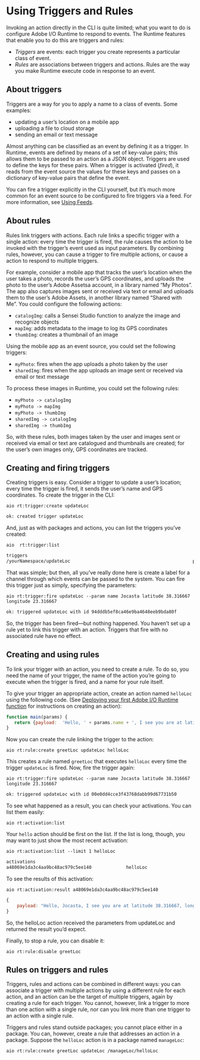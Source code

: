 # Using Triggers and Rules

Invoking an action directly in the CLI is quite limited; what you want to do is configure Adobe I/O Runtime to respond to events. The Runtime features that enable you to do this are triggers and rules:

* _Triggers_ are events: each trigger you create represents a particular class of event.
* _Rules_ are associations between triggers and actions. Rules are the way you make Runtime execute code in response to an event.

## About triggers
Triggers are a way for you to apply a name to a class of events. Some examples:

* updating a user&rsquo;s location on a mobile app
* uploading a file to cloud storage
* sending an email or text message

Almost anything can be classified as an event by defining it as a trigger. In Runtime, events are defined by means of a set of key-value pairs; this allows them to be passed to an action as a JSON object. Triggers are used to define the keys for these pairs. When a trigger is activated (_fired_), it reads from the event source the values for these keys and passes on a dictionary of key-value pairs that define the event.

You can fire a trigger explicitly in the CLI yourself, but it&rsquo;s much more common for an event source to be configured to fire triggers via a feed. For more information, see [Using Feeds](feeds.md "Using feeds").

## About rules
Rules link triggers with actions. Each rule links a specific trigger with a single action: every time the trigger is fired, the rule causes the action to be invoked with the trigger&rsquo;s event used as input parameters. By combining rules, however, you can cause a trigger to fire multiple actions, or cause a action to respond to multiple triggers. 

For example, consider a mobile app that tracks the user&rsquo;s location when the user takes a photo, records the user&rsquo;s GPS coordinates, and uploads the photo to the user&rsquo;s Adobe Assetsa account, in a library named &ldquo;My Photos&rdquo;. The app also captures images sent or received via text or email and uploads them to the user&rsquo;s Adobe Assets, in another library named &ldquo;Shared with Me&rdquo;. You could configure the following actions:

* `catalogImg`: calls a Sensei Studio function to analyze the image and recognize objects
* `mapImg`: adds metadata to the image to log its GPS coordinates
* `thumbImg`: creates a thumbnail of an image

Using the mobile app as an event source, you could set the following triggers:

* `myPhoto`: fires when the app uploads a photo taken by the user
* `sharedImg`: fires when the app uploads an image sent or received via email or text message

To process these images in Runtime, you could set the following rules:

* `myPhoto -> catalogImg`
* `myPhoto -> mapImg`
* `myPhoto -> thumbImg`
* `sharedImg -> catalogImg`
* `sharedImg -> thumbImg`

So, with these rules, both images taken by the user and images sent or received via email or text are catalogued and thumbnails are created; for the user&rsquo;s own images only, GPS coordinates are tracked.

## Creating and firing triggers
Creating triggers is easy. Consider a trigger to update a user&rsquo;s location; every time the trigger is fired, it sends the user&rsquo;s name and GPS coordinates. To create the trigger in the CLI:

`aio rt:trigger:create updateLoc`

```bash
ok: created trigger updateLoc
```

And, just as with packages and actions, you can list the triggers you&rsquo;ve created:

`aio  rt:trigger:list`

```bash
triggers
/yourNamespace/updateLoc                                              private
```

That was simple; but then, all you&rsquo;ve really done here is create a label for a channel through which events can be passed to the system. You can fire this trigger just as simply, specifying the parameters:

`aio rt:trigger:fire updateLoc --param name Jocasta latitude 38.316667 longitude 23.316667`

```bash
ok: triggered updateLoc with id 94dddb5ef8ca46e9ba4648eeb9bda80f
```

So, the trigger has been fired&mdash;but nothing happened. You haven&rsquo;t set up a rule yet to link this trigger with an action. Triggers that fire with no associated rule have no effect.

## Creating and using rules
To link your trigger with an action, you need to create a rule. To do so, you need the name of your trigger, the name of the action you&rsquo;re going to execute when the trigger is fired, and a name for your rule itself. 

To give your trigger an appropriate action, create an action named `helloLoc` using the following code. (See [Deploying your first Adobe I/O Runtime function](../getting-started/deploy.md "Deploying your first function") for instructions on creating an action):

```js
function main(params) {
   return {payload:  'Hello, ' + params.name + ', I see you are at latitude ' + params.latitude ', longitude ' + params.longitude };
}
```

Now you can create the rule linking the trigger to the action:

`aio rt:rule:create greetLoc updateLoc helloLoc`

This creates a rule named `greetLoc` that executes `helloLoc` every time the trigger `updateLoc` is fired. Now, fire the trigger again:

`aio rt:trigger:fire updateLoc --param name Jocasta latitude 38.316667 longitude 23.316667`

```bash
ok: triggered updateLoc with id 00e0dd4cce3f43768dabb99d67731b50
```

To see what happened as a result, you can check your activations. You can list them easily:

`aio rt:activation:list`

Your `hello` action should be first on the list. If the list is long, though, you may want to just show the most recent activation:

`aio rt:activation:list --limit 1 helloLoc`

```bash
activations
a48069e1da3c4aa9bc48ac979c5ee140             helloLoc
```
To see the results of this activation:

`aio rt:activation:result a48069e1da3c4aa9bc48ac979c5ee140`
```js
{
    payload: "Hello, Jocasta, I see you are at latitude 38.316667, longitude 23.316667"
}
```

So, the helloLoc action received the parameters from updateLoc and returned the result you&rsquo;d expect.

Finally, to stop a rule, you can disable it:

`aio rt:rule:disable greetLoc`

## Rules on triggers and rules
Triggers, rules and actions can be combined in different ways: you can associate a trigger with multiple actions by using a different rule for each action, and an action can be the target of multiple triggers, again by creating a rule for each trigger. You cannot, however, link a trigger to more than one action with a single rule, nor can you link more than one trigger to an action with a single rule.

Triggers and rules stand outside packages; you cannot place either in a package. You can, however, create a rule that addresses an action in a package. Suppose the `helloLoc` action is in a package named `manageLoc`:

`aio rt:rule:create greetLoc updateLoc /manageLoc/helloLoc`





